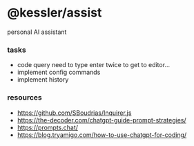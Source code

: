 # @kessler/assist

personal AI assistant


### tasks
- code query need to type enter twice to get to editor... 
- implement config commands
- implement history

### resources
- https://github.com/SBoudrias/Inquirer.js
- https://the-decoder.com/chatgpt-guide-prompt-strategies/
- https://prompts.chat/
- https://blog.tryamigo.com/how-to-use-chatgpt-for-coding/
